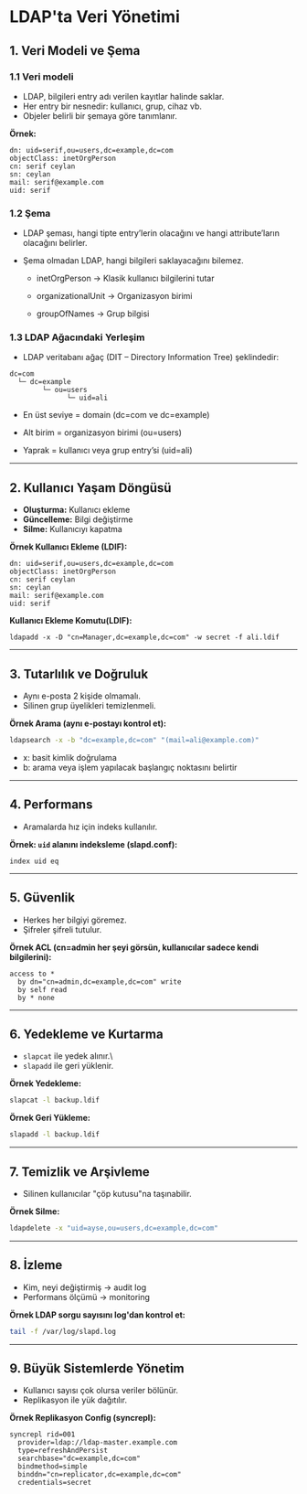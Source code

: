# LDAP'ta Veri Yönetimi 
## 1. Veri Modeli ve Şema
### 1.1 Veri modeli

-   LDAP, bilgileri entry adı verilen kayıtlar halinde saklar.
-   Her entry bir nesnedir: kullanıcı, grup, cihaz vb.
-   Objeler belirli bir şemaya göre tanımlanır.

**Örnek:**

``` ldif
dn: uid=serif,ou=users,dc=example,dc=com
objectClass: inetOrgPerson
cn: serif ceylan
sn: ceylan
mail: serif@example.com
uid: serif
```
### 1.2 Şema
-  LDAP şeması, hangi tipte entry’lerin olacağını ve hangi attribute’ların olacağını belirler.
-  Şema olmadan LDAP, hangi bilgileri saklayacağını bilemez.

    -  inetOrgPerson → Klasik kullanıcı bilgilerini tutar

    - organizationalUnit → Organizasyon birimi

    - groupOfNames → Grup bilgisi

### 1.3 LDAP Ağacındaki Yerleşim

- LDAP veritabanı ağaç (DIT – Directory Information Tree) şeklindedir:

```
dc=com
  └─ dc=example
        └─ ou=users
              └─ uid=ali
```
- En üst seviye = domain (dc=com ve dc=example)

- Alt birim = organizasyon birimi (ou=users)

- Yaprak = kullanıcı veya grup entry’si (uid=ali)
------------------------------------------------------------------------

## 2. Kullanıcı Yaşam Döngüsü

-   **Oluşturma:** Kullanıcı ekleme
-   **Güncelleme:** Bilgi değiştirme
-   **Silme:** Kullanıcıyı kapatma

**Örnek Kullanıcı Ekleme (LDIF):**

``` ldif
dn: uid=serif,ou=users,dc=example,dc=com
objectClass: inetOrgPerson
cn: serif ceylan
sn: ceylan
mail: serif@example.com
uid: serif
```

**Kullanıcı Ekleme Komutu(LDIF):**

```
ldapadd -x -D "cn=Manager,dc=example,dc=com" -w secret -f ali.ldif

```

------------------------------------------------------------------------

## 3. Tutarlılık ve Doğruluk

-   Aynı e-posta 2 kişide olmamalı.
-   Silinen grup üyelikleri temizlenmeli.

**Örnek Arama (aynı e-postayı kontrol et):**

``` bash
ldapsearch -x -b "dc=example,dc=com" "(mail=ali@example.com)"
```
- x: basit kimlik doğrulama
- b: arama veya işlem yapılacak başlangıç noktasını belirtir

------------------------------------------------------------------------

## 4. Performans

-   Aramalarda hız için indeks kullanılır.

**Örnek: `uid` alanını indeksleme (slapd.conf):**

    index uid eq

------------------------------------------------------------------------

## 5. Güvenlik

-   Herkes her bilgiyi göremez.
-   Şifreler şifreli tutulur.

**Örnek ACL (cn=admin her şeyi görsün, kullanıcılar sadece kendi
bilgilerini):**

    access to *
      by dn="cn=admin,dc=example,dc=com" write
      by self read
      by * none

------------------------------------------------------------------------

## 6. Yedekleme ve Kurtarma

-   `slapcat` ile yedek alınır.\
-   `slapadd` ile geri yüklenir.

**Örnek Yedekleme:**

``` bash
slapcat -l backup.ldif
```

**Örnek Geri Yükleme:**

``` bash
slapadd -l backup.ldif
```

------------------------------------------------------------------------

## 7. Temizlik ve Arşivleme

-   Silinen kullanıcılar "çöp kutusu"na taşınabilir.

**Örnek Silme:**

``` bash
ldapdelete -x "uid=ayse,ou=users,dc=example,dc=com"
```

------------------------------------------------------------------------

## 8. İzleme

-   Kim, neyi değiştirmiş → audit log
-   Performans ölçümü → monitoring

**Örnek LDAP sorgu sayısını log'dan kontrol et:**

``` bash
tail -f /var/log/slapd.log
```

------------------------------------------------------------------------

## 9. Büyük Sistemlerde Yönetim

-   Kullanıcı sayısı çok olursa veriler bölünür.
-   Replikasyon ile yük dağıtılır.

**Örnek Replikasyon Config (syncrepl):**

    syncrepl rid=001
      provider=ldap://ldap-master.example.com
      type=refreshAndPersist
      searchbase="dc=example,dc=com"
      bindmethod=simple
      binddn="cn=replicator,dc=example,dc=com"
      credentials=secret


